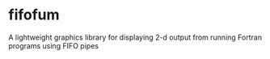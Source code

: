 # fifofum
A lightweight graphics library for displaying 2-d output from running Fortran programs using FIFO pipes
